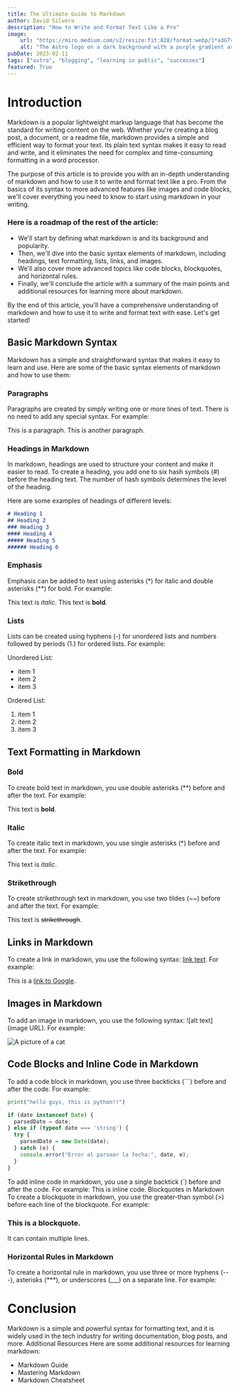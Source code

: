 ```yaml
---
title: The Ultimate Guide to Markdown
author: David Silvera
description: "How to Write and Format Text Like a Pro"
image:
    url: "https://miro.medium.com/v2/resize:fit:828/format:webp/1*a3GTvJbSiV_poN5Xqv2xxw.jpeg"
    alt: "The Astro logo on a dark background with a purple gradient arc."
pubDate: 2023-02-11
tags: ["astro", "blogging", "learning in public", "successes"]
featured: True
---
```


# Introduction

Markdown is a popular lightweight markup language that has become the standard for writing content on the web. Whether you're creating a blog post, a document, or a readme file, markdown provides a simple and efficient way to format your text. Its plain text syntax makes it easy to read and write, and it eliminates the need for complex and time-consuming formatting in a word processor.

The purpose of this article is to provide you with an in-depth understanding of markdown and how to use it to write and format text like a pro. From the basics of its syntax to more advanced features like images and code blocks, we'll cover everything you need to know to start using markdown in your writing.

### Here is a roadmap of the rest of the article:

- We'll start by defining what markdown is and its background and popularity.
- Then, we'll dive into the basic syntax elements of markdown, including headings, text formatting, lists, links, and images.
- We'll also cover more advanced topics like code blocks, blockquotes, and horizontal rules.
- Finally, we'll conclude the article with a summary of the main points and additional resources for learning more about markdown.

By the end of this article, you'll have a comprehensive understanding of markdown and how to use it to write and format text with ease. Let's get started!

## Basic Markdown Syntax

Markdown has a simple and straightforward syntax that makes it easy to learn and use. Here are some of the basic syntax elements of markdown and how to use them:

### Paragraphs

Paragraphs are created by simply writing one or more lines of text. There is no need to add any special syntax. For example:

This is a paragraph.
This is another paragraph.

### Headings in Markdown

In markdown, headings are used to structure your content and make it easier to read. To create a heading, you add one to six hash symbols (#) before the heading text. The number of hash symbols determines the level of the heading.

Here are some examples of headings of different levels:

```markdown 
# Heading 1
## Heading 2
### Heading 3
#### Heading 4
##### Heading 5
###### Heading 6
```

### Emphasis

Emphasis can be added to text using asterisks (*) for italic and double asterisks (**) for bold. For example:

This text is *italic*.
This text is **bold**.

### Lists

Lists can be created using hyphens (-) for unordered lists and numbers followed by periods (1.) for ordered lists. For example:

Unordered List:
- item 1
- item 2
- item 3

Ordered List:
1. item 1
2. item 2
3. item 3

## Text Formatting in Markdown

### Bold

To create bold text in markdown, you use double asterisks (**) before and after the text. For example:

This text is **bold**.

### Italic

To create italic text in markdown, you use single asterisks (*) before and after the text. For example:

This text is *italic*.

### Strikethrough

To create strikethrough text in markdown, you use two tildes (~~) before and after the text. For example:

This text is ~~strikethrough~~.

## Links in Markdown

To create a link in markdown, you use the following syntax: [link text](URL). For example:

This is a [link to Google](https://www.google.com).

## Images in Markdown

To add an image in markdown, you use the following syntax: ![alt text](image URL). For example:

![A picture of a cat](https://i0.wp.com/puppis.blog/wp-content/uploads/2020/02/Particularidades-de-los-felinos.jpg?w=1200&ssl=1)

## Code Blocks and Inline Code in Markdown

To add a code block in markdown, you use three backticks (```) before and after the code. For example:

```python
print("hello guys, this is python!!")
```

```javascript
if (date instanceof Date) {
  parsedDate = date;
} else if (typeof date === 'string') {
  try {
    parsedDate = new Date(date);
  } catch (e) {
    console.error("Error al parsear la fecha:", date, e);
  }
}
```

To add inline code in markdown, you use a single backtick (`) before and after the code. For example:
This is inline code.
Blockquotes in Markdown
To create a blockquote in markdown, you use the greater-than symbol (>) before each line of the blockquote. For example:

### This is a blockquote.
It can contain multiple lines.

### Horizontal Rules in Markdown
To create a horizontal rule in markdown, you use three or more hyphens (---), asterisks (***), or underscores (___) on a separate line. For example:

# Conclusion

Markdown is a simple and powerful syntax for formatting text, and it is widely used in the tech industry for writing documentation, blog posts, and more.
Additional Resources
Here are some additional resources for learning markdown:

* Markdown Guide
* Mastering Markdown
* Markdown Cheatsheet
